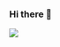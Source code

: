 ### Hi there 👋

<img src="https://github-readme-stats.vercel.app/api/top-langs/?username=caelansar&layout=compact&langs_count=4&hide=javascript,html,css,makefile"/>

<!--
**caelansar/caelansar** is a ✨ _special_ ✨ repository because its `README.md` (this file) appears on your GitHub profile.

Here are some ideas to get you started:

- 🔭 I’m currently working on ...
- 🌱 I’m currently learning ...
- 👯 I’m looking to collaborate on ...
- 🤔 I’m looking for help with ...
- 💬 Ask me about ...
- 📫 How to reach me: ...
- 😄 Pronouns: ...
- ⚡ Fun fact: ...
-->
